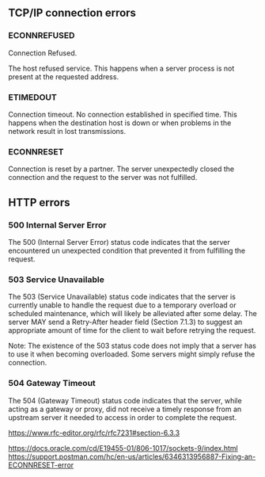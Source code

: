 
## TCP/IP connection errors


### ECONNREFUSED 

Connection Refused.

The host refused service. This happens when a server process is not present at the requested address. 

### ETIMEDOUT 
Connection timeout. 
No connection established in specified time. This happens when the destination host is down or when problems in the network result in lost transmissions. 

### ECONNRESET 
Connection is reset by a partner. The server unexpectedly closed the connection and the request to the server was not fulfilled. 



## HTTP errors

### 500 Internal Server Error

The 500 (Internal Server Error) status code indicates that the server encountered un unexpected condition that prevented it from fulfilling the request.


### 503 Service Unavailable

The 503 (Service Unavailable) status code indicates that the server    is currently unable to handle the request due to a temporary overload    or scheduled maintenance, which will likely be alleviated after some    delay.  The server MAY send a Retry-After header field (Section 7.1.3) to suggest an appropriate amount of time for the client to wait before retrying the request.

Note: The existence of the 503 status code does not imply that a server has to use it when becoming overloaded.  Some servers might simply refuse the connection.

### 504 Gateway Timeout

The 504 (Gateway Timeout) status code indicates that the server, while acting as a gateway or proxy, did not receive a timely response from an upstream server it needed to access in order to complete the request.



https://www.rfc-editor.org/rfc/rfc7231#section-6.3.3

https://docs.oracle.com/cd/E19455-01/806-1017/sockets-9/index.html
https://support.postman.com/hc/en-us/articles/6346313956887-Fixing-an-ECONNRESET-error

